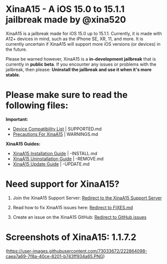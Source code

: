 # XinaA15 - A iOS 15.0 to 15.1.1 jailbreak made by @xina520
XinaA15 is a jailbreak made for iOS 15.0 up to 15.1.1. Currently, it is made with A12+ devices in mind, such as the iPhone SE, XR, 11, and more. It is currently uncertain if XinaA15 will support more iOS versions (or devices) in the future.

Please be warned however, XinaA15 is a **in-development jailbreak** that is currently in **public beta**. If you encounter any issues or problems with the jailbreak, then please: **Uninstall the jailbreak and use it when it's more stable.**

# Please make sure to read the following files:
**Important:**
- [Device Compatibility List](https://github.com/NotDarkn/XinaA15/blob/main/SUPPORTED.md) | SUPPORTED.md
- [Precautions For XinaA15](https://github.com/NotDarkn/XinaA15/blob/main/WARNINGS.md) | WARNINGS.md

**XinaA15 Guides:**
- [XinaA15 Installation Guide](https://github.com/NotDarkn/XinaA15/blob/main/-INSTALL.md) | -INSTALL.md
- [XinaA15 Uninstallation Guide](https://github.com/NotDarkn/XinaA15/blob/main/-REMOVE.md) | -REMOVE.md
- [XinaA15 Update Guide](https://github.com/NotDarkn/XinaA15/blob/main/-UPDATE.md) | -UPDATE.md

# Need support for XinaA15?

1. Join the XinaA15 Support Server:
[Redirect to the XinaA15 Support Server](https://discord.gg/xina-a15)

2. Read how to fix XinaA15 issues here:
[Redirect to FIXES.md](https://github.com/NotDarkn/XinaA15/blob/main/FIXES.md)

3. Create an issue on the XinaA15 GitHub:
[Redirect to GitHub issues](https://github.com/jacksight/xina520_official_jailbreak/issues)

# Screenshots of XinaA15: 1.1.7.2
(https://user-images.githubusercontent.com/73033672/222864098-caea7a69-7f8a-40ce-8201-b743ff934a65.PNG)


